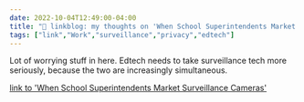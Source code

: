 ```yaml
---
date: 2022-10-04T12:49:00-04:00
title: "🔗 linkblog: my thoughts on 'When School Superintendents Market Surveillance Cameras'"
tags: ["link","Work","surveillance","privacy","edtech"]
---
```

Lot of worrying stuff in here. Edtech needs to take surveillance tech more seriously, because the two are increasingly simultaneous.
 

[link to 'When School Superintendents Market Surveillance Cameras'](https://www.vice.com/en/article/93anj7/when-school-superintendents-market-surveillance-cameras)
